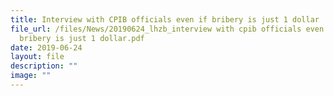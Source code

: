 ```yaml
---
title: Interview with CPIB officials even if bribery is just 1 dollar
file_url: /files/News/20190624_lhzb_interview with cpib officials even if
  bribery is just 1 dollar.pdf
date: 2019-06-24
layout: file
description: ""
image: ""
---
```

